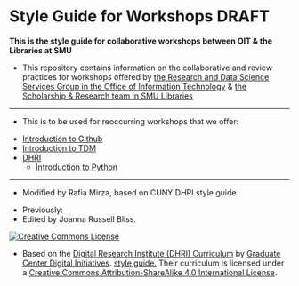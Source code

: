 
 # Style Guide for Workshops **DRAFT** 

**This is the style guide for collaborative workshops between OIT & the Libraries at SMU**

* This repository contains information on the collaborative and review practices for workshops offered by [the Research and Data Science Services Group in the Office of Information Technology](https://www.smu.edu/OIT/research) & [the Scholarship & Research team in SMU Libraries](https://www.smu.edu/libraries/scholarship)

__________
* This is to be used for reoccurring workshops that we offer:
 - [Introduction to Github](https://southernmethodistuniversity.github.io/git/)
 - [Introduction to TDM](https://southernmethodistuniversity.github.io/introTDM/index.html)
 - [DHRI](https://southernmethodistuniversity.github.io/dhri/) 
    - [Introduction to Python](https://github.com/SouthernMethodistUniversity/pythonintro)


-----

* Modified by Rafia Mirza, based on CUNY DHRI style guide. 

- Previously:
 - Edited by Joanna Russell Bliss.  

[![Creative Commons License](https://i.creativecommons.org/l/by-sa/4.0/88x31.png)](http://creativecommons.org/licenses/by-sa/4.0/)  

* Based on the [Digital Research Institute (DHRI) Curriculum](https://github.com/DHRI-Curriculum) by [Graduate Center Digital Initiatives](https://gcdi.commons.gc.cuny.edu/). [style guide.](https://github.com/DHRI-Curriculum/guide) Their curriculum is licensed under a [Creative Commons Attribution-ShareAlike 4.0 International License](http://creativecommons.org/licenses/by-sa/4.0/). 
